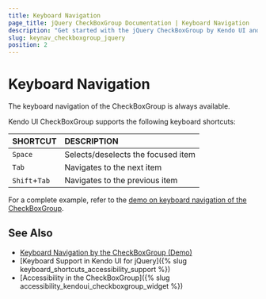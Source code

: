 ```yaml
---
title: Keyboard Navigation
page_title: jQuery CheckBoxGroup Documentation | Keyboard Navigation
description: "Get started with the jQuery CheckBoxGroup by Kendo UI and learn about the accessibility support it provides through its keyboard navigation functionality."
slug: keynav_checkboxgroup_jquery
position: 2
---
```


# Keyboard Navigation

The keyboard navigation of the CheckBoxGroup is always available.

Kendo UI CheckBoxGroup supports the following keyboard shortcuts:

| SHORTCUT						| DESCRIPTION				                                                        |
|:---                 |:---                                                                                |
| `Space`             | Selects/deselects the focused item|
| `Tab`               | Navigates to the next item|
| `Shift`+`Tab`    | Navigates to the previous item|

For a complete example, refer to the [demo on keyboard navigation of the CheckBoxGroup](https://demos.telerik.com/kendo-ui/checkboxgroup/keyboard-navigation).

## See Also

* [Keyboard Navigation by the CheckBoxGroup (Demo)](https://demos.telerik.com/kendo-ui/checkboxgroup/keyboard-navigation)
* [Keyboard Support in Kendo UI for jQuery]({% slug keyboard_shortcuts_accessibility_support %})
* [Accessibility in the CheckBoxGroup]({% slug accessibility_kendoui_checkboxgroup_widget %})
